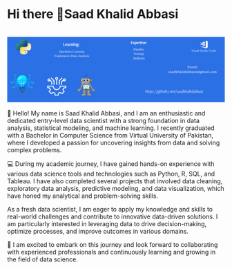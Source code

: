  # Hi there 👋Saad Khalid Abbasi
 <br>
<img src='https://github.com/saadkhalidabbasi/saadkhalidabbasi/blob/main/CoursesTeach%20(2).png?raw=true'>
 
👋 Hello! My name is Saad Khalid Abbasi, and I am an enthusiastic and dedicated entry-level data scientist with a strong foundation in data analysis, statistical modeling, and machine learning. I recently graduated with a Bachelor in Computer Science from Virtual University of Pakistan, where I developed a passion for uncovering insights from data and solving complex problems.

💻 During my academic journey, I have gained hands-on experience with various data science tools and technologies such as Python, R, SQL, and Tableau. I have also completed several projects that involved data cleaning, exploratory data analysis, predictive modeling, and data visualization, which have honed my analytical and problem-solving skills.

As a fresh data scientist, I am eager to apply my knowledge and skills to real-world challenges and contribute to innovative data-driven solutions. I am particularly interested in leveraging data to drive decision-making, optimize processes, and improve outcomes in various domains.

🚀 I am excited to embark on this journey and look forward to collaborating with experienced professionals and continuously learning and growing in the field of data science.
 


<!---
saadkhalidabbasi/saadkhalidabbasi is a ✨ special ✨ repository because its `README.md` (this file) appears on your GitHub profile.
You can click the Preview link to take a look at your changes.
--->
